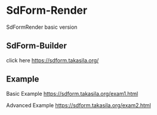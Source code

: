 # SdForm-Render
SdFormRender basic version

## SdForm-Builder
click here https://sdform.takasila.org/

## Example
Basic Example https://sdform.takasila.org/exam1.html

Advanced Example https://sdform.takasila.org/exam2.html
